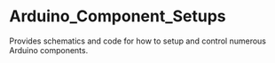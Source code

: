 # Arduino_Component_Setups
Provides schematics and code for how to setup and control numerous Arduino components.
